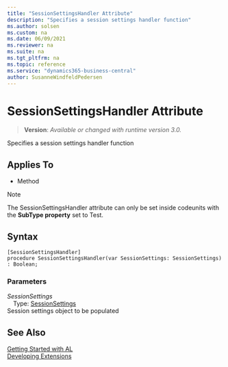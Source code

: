 ```yaml
---
title: "SessionSettingsHandler Attribute"
description: "Specifies a session settings handler function"
ms.author: solsen
ms.custom: na
ms.date: 06/09/2021
ms.reviewer: na
ms.suite: na
ms.tgt_pltfrm: na
ms.topic: reference
ms.service: "dynamics365-business-central"
author: SusanneWindfeldPedersen
---
```

[//]: # (START>DO_NOT_EDIT)
[//]: # (IMPORTANT:Do not edit any of the content between here and the END>DO_NOT_EDIT.)
[//]: # (Any modifications should be made in the .xml files in the ModernDev repo.)

# SessionSettingsHandler Attribute
> **Version**: _Available or changed with runtime version 3.0._

Specifies a session settings handler function


## Applies To

- Method

> [!NOTE]
> The SessionSettingsHandler attribute can only be set inside codeunits with the **SubType property** set to Test.

## Syntax

```
[SessionSettingsHandler]
procedure SessionSettingsHandler(var SessionSettings: SessionSettings) : Boolean;
```

### Parameters
*SessionSettings*  
&emsp;Type: [SessionSettings](../methods-auto/sessionsettings/sessionsettings-data-type.md)  
Session settings object to be populated


[//]: # (IMPORTANT: END>DO_NOT_EDIT)
## See Also  
[Getting Started with AL](../devenv-get-started.md)  
[Developing Extensions](../devenv-dev-overview.md)  